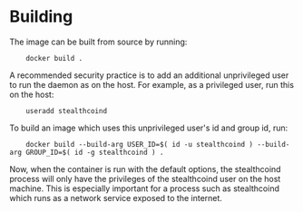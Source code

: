 Building
========

The image can be built from source by running:

        docker build .

A recommended security practice is to add an additional unprivileged user to run the daemon as on the host. For example, as a privileged user, run this on the host:

        useradd stealthcoind

To build an image which uses this unprivileged user's id and group id, run:

        docker build --build-arg USER_ID=$( id -u stealthcoind ) --build-arg GROUP_ID=$( id -g stealthcoind ) .

Now, when the container is run with the default options, the stealthcoind process will only have the privileges of the stealthcoind user on the host machine. This is especially important for a process such as stealthcoind which runs as a network service exposed to the internet.
